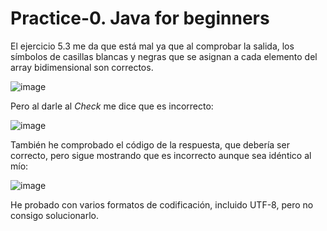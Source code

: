 # Practice-0. Java for beginners
El ejercicio 5.3 me da que está mal ya que al comprobar la salida, los símbolos de casillas blancas y negras que se asignan a cada elemento del array bidimensional son correctos.

![image](https://github.com/DenysKavkalo/Practice-0.-Java-for-beginners/assets/117307592/e6452d05-859a-4567-8c93-b414569a43c0)

Pero al darle al *Check* me dice que es incorrecto:

![image](https://github.com/DenysKavkalo/Practice-0.-Java-for-beginners/assets/117307592/b87660ec-eb67-45ae-83bf-8acfdfd3428f)

También he comprobado el código de la respuesta, que debería ser correcto, pero sigue mostrando que es incorrecto aunque sea idéntico al mío:

![image](https://github.com/DenysKavkalo/Practice-0.-Java-for-beginners/assets/117307592/11ddaf2d-d84c-4591-9a5f-4698658124be)

He probado con varios formatos de codificación, incluido UTF-8, pero no consigo solucionarlo.
